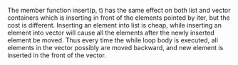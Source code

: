 The member function insert(p, t) has the same effect on both list and vector containers which is inserting in front of the elements
pointed by iter, but the cost is different.  Inserting an element into list is cheap, while inserting an element into vector will 
cause all the elements after the newly inserted element be moved. Thus every time the while loop body is executed, all elements in 
the vector possibly are moved backward, and new element is inserted in the front of the vector.
